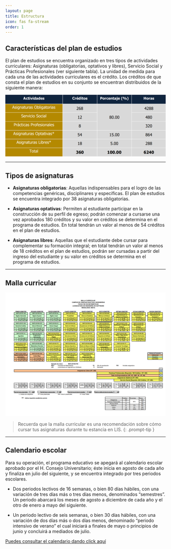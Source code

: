```yaml
---
layout: page
title: Estructura
icon: fas fa-stream
order: 1
---
```


## Características del plan de estudios

El plan de estudios se encuentra organizado en tres tipos de actividades curriculares: Asignaturas (obligatorias, optativos y libres), Servicio Social y Prácticas Profesionales (ver siguiente tabla). La unidad de medida para cada una de las actividades curriculares es el crédito. Los créditos de que consta el plan de estudios en su conjunto se encuentran distribuidos de la siguiente manera:

![Características](/assets/img/estructura.png)

-----------------------------------------------

## Tipos de asignaturas

- **Asignaturas obligatorias**: Aquellas indispensables para el logro de las competencias genéricas, disciplinares y específicas. El plan de estudios se encuentra integrado por 38 asignaturas obligatorias.

- **Asignaturas optativas**: Permiten al estudiante participar en la construcción de su perfil de egreso; podrán comenzar a cursarse una vez aprobados 180 créditos y su valor en créditos se determina en el programa de estudios. En total tendrán un valor al menos de 54 créditos en el plan de estudios.

- **Asignaturas libres**: Aquellas que el estudiante debe cursar para complementar su formación integral; en total tendrán un valor al menos de 18 créditos en el plan de estudios, podrán ser cursadas a partir del ingreso del estudiante y su valor en créditos se determina en el programa de estudios.

-----------------------------------------------

## Malla curricular

![Malla curricular](/assets/img/malla.png)

> Recuerda que la malla curricular es una recomendación sobre cómo cursar tus asignaturas durante tu estancia en LIS.
{: .prompt-tip }

-----------------------------------------------

## Calendario escolar

Para su operación, el programa educativo se apegará al calendario escolar aprobado por el H. Consejo Universitario; éste inicia en agosto de cada año y finaliza en julio del siguiente, y se encuentra integrado por tres periodos escolares.

- Dos periodos lectivos de 16 semanas, o bien 80 días hábiles, con una variación de tres días más o tres días menos, denominados “semestres”. Un periodo abarcará los meses de agosto a diciembre de cada año y el otro de enero a mayo del siguiente. 

- Un periodo lectivo de seis semanas, o bien 30 días hábiles, con una variación de dos días más o dos días menos, denominado “periodo intensivo de verano” el cual iniciará a finales de mayo o principios de junio y concluirá a mediados de julio.

[Puedes consultar el calendario dando click aquí](https://uady.mx/calendario)
